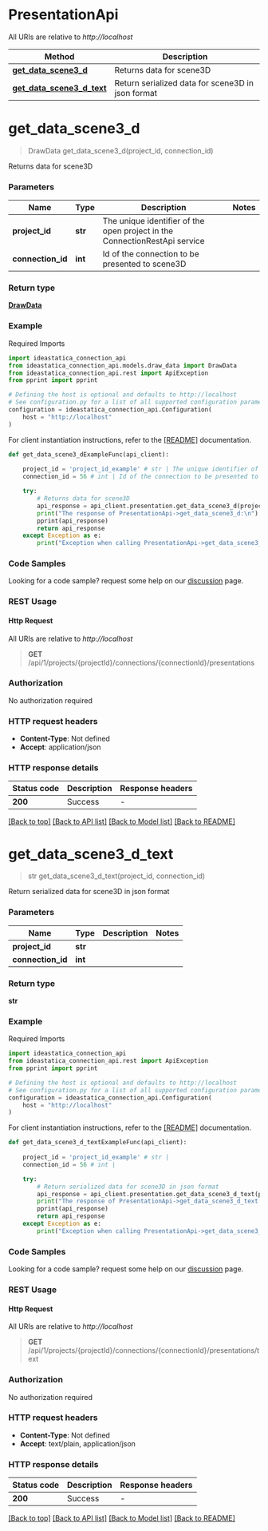# PresentationApi

All URIs are relative to *http://localhost*

Method | Description
------------- | -------------
[**get_data_scene3_d**](PresentationApi.md#get_data_scene3_d) | Returns data for scene3D
[**get_data_scene3_d_text**](PresentationApi.md#get_data_scene3_d_text) | Return serialized data for scene3D in json format


<a id="get_data_scene3_d"></a>
# **get_data_scene3_d**
> DrawData get_data_scene3_d(project_id, connection_id)

Returns data for scene3D

### Parameters


Name | Type | Description  | Notes
------------- | ------------- | ------------- | -------------
 **project_id** | **str**| The unique identifier of the open project in the ConnectionRestApi service | 
 **connection_id** | **int**| Id of the connection to be presented to scene3D | 

### Return type

[**DrawData**](DrawData.md)

### Example

Required Imports
```python
import ideastatica_connection_api
from ideastatica_connection_api.models.draw_data import DrawData
from ideastatica_connection_api.rest import ApiException
from pprint import pprint

# Defining the host is optional and defaults to http://localhost
# See configuration.py for a list of all supported configuration parameters.
configuration = ideastatica_connection_api.Configuration(
    host = "http://localhost"
)


```

For client instantiation instructions, refer to the [[README]](../README.md) documentation. 

```python
def get_data_scene3_dExampleFunc(api_client):
    
    project_id = 'project_id_example' # str | The unique identifier of the open project in the ConnectionRestApi service
    connection_id = 56 # int | Id of the connection to be presented to scene3D

    try:
        # Returns data for scene3D
        api_response = api_client.presentation.get_data_scene3_d(project_id, connection_id)
        print("The response of PresentationApi->get_data_scene3_d:\n")
        pprint(api_response)
        return api_response
    except Exception as e:
        print("Exception when calling PresentationApi->get_data_scene3_d: %s\n" % e)
```



### Code Samples

Looking for a code sample? request some help on our [discussion](https://github.com/idea-statica/ideastatica-public/discussions) page. 

### REST Usage

#### Http Request

All URIs are relative to *http://localhost*

> **GET** /api/1/projects/{projectId}/connections/{connectionId}/presentations 

### Authorization

No authorization required

### HTTP request headers

 - **Content-Type**: Not defined
 - **Accept**: application/json

### HTTP response details

| Status code | Description | Response headers |
|-------------|-------------|------------------|
**200** | Success |  -  |

[[Back to top]](#) [[Back to API list]](../README.md#documentation-for-api-endpoints) [[Back to Model list]](../README.md#documentation-for-models) [[Back to README]](../README.md)

<a id="get_data_scene3_d_text"></a>
# **get_data_scene3_d_text**
> str get_data_scene3_d_text(project_id, connection_id)

Return serialized data for scene3D in json format

### Parameters


Name | Type | Description  | Notes
------------- | ------------- | ------------- | -------------
 **project_id** | **str**|  | 
 **connection_id** | **int**|  | 

### Return type

**str**

### Example

Required Imports
```python
import ideastatica_connection_api
from ideastatica_connection_api.rest import ApiException
from pprint import pprint

# Defining the host is optional and defaults to http://localhost
# See configuration.py for a list of all supported configuration parameters.
configuration = ideastatica_connection_api.Configuration(
    host = "http://localhost"
)


```

For client instantiation instructions, refer to the [[README]](../README.md) documentation. 

```python
def get_data_scene3_d_textExampleFunc(api_client):
    
    project_id = 'project_id_example' # str | 
    connection_id = 56 # int | 

    try:
        # Return serialized data for scene3D in json format
        api_response = api_client.presentation.get_data_scene3_d_text(project_id, connection_id)
        print("The response of PresentationApi->get_data_scene3_d_text:\n")
        pprint(api_response)
        return api_response
    except Exception as e:
        print("Exception when calling PresentationApi->get_data_scene3_d_text: %s\n" % e)
```



### Code Samples

Looking for a code sample? request some help on our [discussion](https://github.com/idea-statica/ideastatica-public/discussions) page. 

### REST Usage

#### Http Request

All URIs are relative to *http://localhost*

> **GET** /api/1/projects/{projectId}/connections/{connectionId}/presentations/text 

### Authorization

No authorization required

### HTTP request headers

 - **Content-Type**: Not defined
 - **Accept**: text/plain, application/json

### HTTP response details

| Status code | Description | Response headers |
|-------------|-------------|------------------|
**200** | Success |  -  |

[[Back to top]](#) [[Back to API list]](../README.md#documentation-for-api-endpoints) [[Back to Model list]](../README.md#documentation-for-models) [[Back to README]](../README.md)

